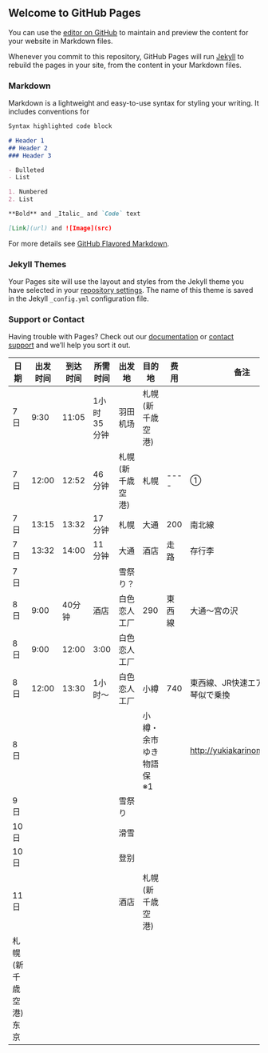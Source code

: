 ## Welcome to GitHub Pages

You can use the [editor on GitHub](https://github.com/lousia000/youone.github.com/edit/master/index.md) to maintain and preview the content for your website in Markdown files.

Whenever you commit to this repository, GitHub Pages will run [Jekyll](https://jekyllrb.com/) to rebuild the pages in your site, from the content in your Markdown files.

### Markdown

Markdown is a lightweight and easy-to-use syntax for styling your writing. It includes conventions for

```markdown
Syntax highlighted code block

# Header 1
## Header 2
### Header 3

- Bulleted
- List

1. Numbered
2. List

**Bold** and _Italic_ and `Code` text

[Link](url) and ![Image](src)
```

For more details see [GitHub Flavored Markdown](https://guides.github.com/features/mastering-markdown/).

### Jekyll Themes

Your Pages site will use the layout and styles from the Jekyll theme you have selected in your [repository settings](https://github.com/lousia000/youone.github.com/settings). The name of this theme is saved in the Jekyll `_config.yml` configuration file.

### Support or Contact

Having trouble with Pages? Check out our [documentation](https://help.github.com/categories/github-pages-basics/) or [contact support](https://github.com/contact) and we’ll help you sort it out.

|日期 | 出发时间 | 到达时间 | 所需时间 | 出发地 | 目的地 | 费用 |备注
|---- | ------- | ------- | ------- | ------ |------ | ---- | ---
|7日 | 9:30 | 11:05 | 1小时35分钟 | 羽田机场 | 札幌(新千歳空港) 
|7日 | 12:00 | 12:52 | 46分钟	 | 札幌(新千歳空港) | 札幌 | ---- | ①	
|7日	| 13:15	| 13:32	| 17分钟 | 札幌	| 大通	|  200	| 南北線 | 
|7日	| 13:32 | 14:00 | 11分钟 | 大通	| 酒店	|  走路 | 存行李
|7日	| |||				                雪祭り？							    		
|8日 | 9:00 | 40分钟	| 酒店 | 白色恋人工厂 | 290 | 東西線 | 大通～宮の沢
|8日 | 9:00 | 12:00 | 3:00 | 白色恋人工厂				
|8日 | 12:00 | 13:30 | 1小时～ | 白色恋人工厂 | 小樽 | 740 | 東西線、JR快速エアポート	琴似で乗換
|8日 | ||||			                	小樽・余市ゆき物語保※1	||			http://yukiakarinomichi.org/ 	
|9日 | |||				                    雪祭り				
|10日 | |||					                滑雪				
|10日||||				                登别				
|11日||||				 酒店|         札幌(新千歳空港)			
|札幌(新千歳空港)	东京	